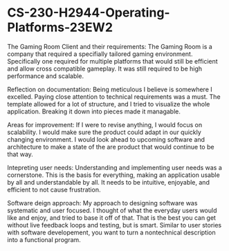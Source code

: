 # CS-230-H2944-Operating-Platforms-23EW2
The Gaming Room Client and their requirements:
The Gaming Room is a company that required a specifially tailored gaming environment. Specifically one required for multiple platforms that would still be efficient and allow cross compatible gameplay. It was still required to be high performance and scalable.

Reflection on documentation:
Being meticulous I believe is somewhere I excelled. Paying close attention to technical requirements was a must. The template allowed for a lot of structure, and I tried to visualize the whole application. Breaking it down into pieces made it managable.

Areas for improvement:
If I were to revise anything, I would focus on scalability. I would make sure the product could adapt in our quickly changing environment. I would look ahead to upcoming software and architecture to make a state of the are product that would continue to be that way.

Intepreting user needs:
Understanding and implementing user needs was a cornerstone. This is the basis for everything, making an application usable by all and understandable by all. It needs to be intuitive, enjoyable, and efficient to not cause frustration.

Software deign approach:
My approach to designing software was systematic and user focused. I thought of what the everyday users would like and enjoy, and tried to base it off of that. That is the best you can get without live feedback loops and testing, but is smart. Similar to user stories with software developement, you want to turn a nontechnical description into a functional program.
